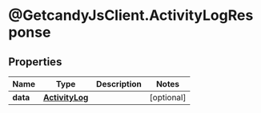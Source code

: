 # @GetcandyJsClient.ActivityLogResponse

## Properties

Name | Type | Description | Notes
------------ | ------------- | ------------- | -------------
**data** | [**ActivityLog**](ActivityLog.md) |  | [optional] 


